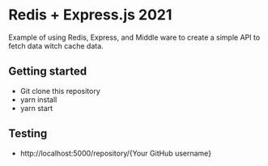 # Redis + Express.js 2021

Example of using Redis, Express, and Middle ware to create a simple API to fetch data witch cache data.

## Getting started
* Git clone this repository
* yarn install
* yarn start

## Testing
* http://localhost:5000/repository/{Your GitHub username}
